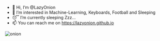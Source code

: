 - 👋 Hi, I’m @LazyOnion
- 👀 I’m interested in Machine-Learning, Keyboards, Football and Sleeping
- 😴 I’m currently sleeping Zzz...
- 📫 You can reach me on https://lazyonion.github.io

![onion](https://user-images.githubusercontent.com/93063038/194556273-df501d30-8a6e-4b0d-9107-9387fb7eca37.png)

<!---
PunchIine/PunchIine is a ✨ special ✨ repository because its `README.md` (this file) appears on your GitHub profile.
You can click the Preview link to take a look at your changes.
--->
